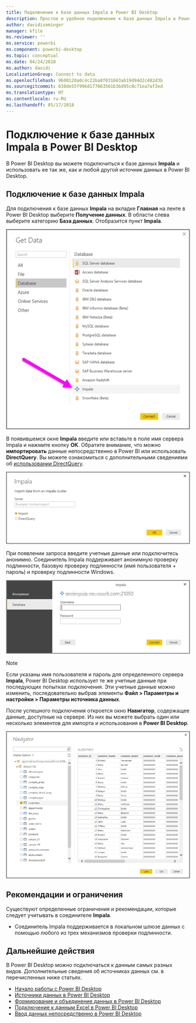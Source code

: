 ```yaml
---
title: Подключение к базе данных Impala в Power BI Desktop
description: Простое и удобное подключение к базе данных Impala в Power BI Desktop и ее использование
author: davidiseminger
manager: kfile
ms.reviewer: ''
ms.service: powerbi
ms.component: powerbi-desktop
ms.topic: conceptual
ms.date: 04/24/2018
ms.author: davidi
LocalizationGroup: Connect to data
ms.openlocfilehash: 9b00120a0c4c22ba8f031663ab19d94d2c482d3b
ms.sourcegitcommit: 638de55f996d177063561b36d95c8c71ea7af3ed
ms.translationtype: HT
ms.contentlocale: ru-RU
ms.lasthandoff: 05/17/2018
---
```

# <a name="connect-to-an-impala-database-in-power-bi-desktop"></a>Подключение к базе данных Impala в Power BI Desktop
В Power BI Desktop вы можете подключиться к базе данных **Impala** и использовать ее так же, как и любой другой источник данных в Power BI Desktop.

## <a name="connect-to-an-impala-database"></a>Подключение к базе данных Impala
Для подключения к базе данных **Impala** на вкладке **Главная** на ленте в Power BI Desktop выберите **Получение данных**. В области слева выберите категорию **База данных**. Отобразится пункт **Impala**.

![](media/desktop-connect-impala/connect_impala_2.png)

В появившемся окне **Impala** введите или вставьте в поле имя сервера Impala и нажмите кнопку **ОК**. Обратите внимание, что можно **импортировать** данные непосредственно в Power BI или использовать **DirectQuery**. Вы можете ознакомиться с дополнительными сведениями об [использовании DirectQuery](desktop-use-directquery.md).

![](media/desktop-connect-impala/connect_impala_3a.png)

При появлении запроса введите учетные данные или подключитесь анонимно. Соединитель Impala поддерживает анонимную проверку подлинности, базовую проверку подлинности (имя пользователя + пароль) и проверку подлинности Windows.

![](media/desktop-connect-impala/connect_impala_4.png)

> [!NOTE]
> Если указаны имя пользователя и пароль для определенного сервера **Impala**, Power BI Desktop использует те же учетные данные при последующих попытках подключения. Эти учетные данные можно изменить, последовательно выбрав элементы **Файл > Параметры и настройки > Параметры источника данных**.
> 
> 

После успешного подключения откроется окно **Навигатор**, содержащее данные, доступные на сервере. Из них вы можете выбрать один или несколько элементов для импорта и использования в **Power BI Desktop**.

![](media/desktop-connect-impala/connect_impala_5.png)

## <a name="considerations-and-limitations"></a>Рекомендации и ограничения
Существуют определенные ограничения и рекомендации, которые следует учитывать в соединителе **Impala**.

* Соединитель Impala поддерживается в локальном шлюзе данных с помощью любого из трех механизмов проверки подлинности.

## <a name="next-steps"></a>Дальнейшие действия
В Power BI Desktop можно подключаться к данным самых разных видов. Дополнительные сведения об источниках данных см. в перечисленных ниже статьях.

* [Начало работы с Power BI Desktop](desktop-getting-started.md)
* [Источники данных в Power BI Desktop](desktop-data-sources.md)
* [Формирование и объединение данных в Power BI Desktop](desktop-shape-and-combine-data.md)
* [Подключение к данным Excel в Power BI Desktop](desktop-connect-excel.md)   
* [Ввод данных непосредственно в Power BI Desktop](desktop-enter-data-directly-into-desktop.md)   

